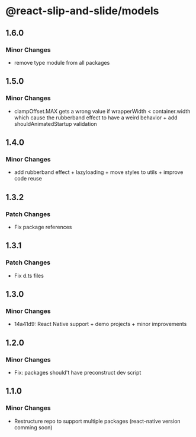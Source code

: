 # @react-slip-and-slide/models

## 1.6.0

### Minor Changes

- remove type module from all packages

## 1.5.0

### Minor Changes

- clampOffset.MAX gets a wrong value if wrapperWidth < container.width which cause the rubberband effect to have a weird behavior + add shouldAnimatedStartup validation

## 1.4.0

### Minor Changes

- add rubberband effect + lazyloading + move styles to utils + improve code reuse

## 1.3.2

### Patch Changes

- Fix package references

## 1.3.1

### Patch Changes

- Fix d.ts files

## 1.3.0

### Minor Changes

- 14a41d9: React Native support + demo projects + minor improvements

## 1.2.0

### Minor Changes

- Fix: packages should't have preconstruct dev script

## 1.1.0

### Minor Changes

- Restructure repo to support multiple packages (react-native version comming soon)
